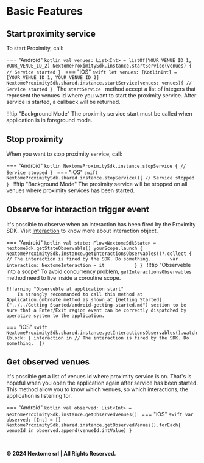 # Basic Features

<!--A full working example app is available for [iOS](https://github.com/Nextome/nextome-phoenix-iOS-whitelabel) and [android](https://github.com/Nextome/nextome-phoenix-android-whitelabel). Run the MapActivity to see Nextome Sdk in action. -->

## Start proximity service
To start Proximity, call:

=== "Android"
    ```kotlin
    val venues: List<Int> = listOf(YOUR_VENUE_ID_1, YOUR_VENUE_ID_2)
    NextomeProximitySdk.instance.startService(venues) {
        // Service started
    }
    ```
=== "iOS"
    ```swift
    let venues: [KotlinInt] = [YOUR_VENUE_ID_1, YOUR_VENUE_ID_2] 
    NextomeProximitySdk.shared.instance.startService(venues: venues){
        // Service started
    }
    ```
The  ```startService ``` method accept a list of integers that represent the venues id where you want to start the proximity service. After service is started, a callback will be returned. 

!!!tip "Background Mode"
    The proximity service start must be called when application is in foreground mode.

## Stop proximity
When you want to stop proximity service, call:

=== "Android"
    ```kotlin
    NextomeProximitySdk.instance.stopService {
        // Service stopped
    }
    ```
=== "iOS"
    ```swift
    NextomeProximitySdk.shared.instance.stopService(){
        // Service stopped
    }
    ```
    !!!tip "Background Mode"
        The proximity service will be stopped on all venues where proximity services has been started.

## Observe for interaction trigger event
It's possible to observe when an interaction has been fired by the Proximity SDK.
Visit [Interaction](./interaction.md) to know more about interaction object.

=== "Android"
    ```kotlin
    val state: Flow<NextomeSdkState> = nextomeSdk.getStateObservable()
    yourScope.launch {
        NextomeProximitySdk.instance.getInteractionsObservables()?.collect {
            // The interaction is fired by the SDK. Do something.      
            var interaction: NextomeInteraction = it          
        }
    }
    ```
    !!!tip "Observeble into a scope"
        To avoid concurrency problem, ```getInteractionsObservables``` method need to live inside a coroutine scope.

    !!!arning "Observeble at application start"
        Is strongly recommanded to call this method at Application.onCreate method as shown at [Getting Started]("../../Getting Started/android-getting-started.md") section to be sure that a Enter/Exit region event can be correctly dispatched by operative system to the application.

=== "iOS"
    ```swift
    NextomeProximitySdk.shared.instance.getInteractionsObservables().watch(block: { interaction in
        // The interaction is fired by the SDK. Do something. 
    })
    ```

## Get observed venues
It's possible get a list of venues id where proximity service is on. That's is hopeful when you open the application again after service has been started. This method allow you to know which venues, so which interactions, the application is listening for.

=== "Android"
    ```kotlin
    val observed: List<Int> = NextomeProximitySdk.instance.getObservedVenues()
    ```
=== "iOS"
    ```swift
    var observed: [Int] = []
    NextomeProximitySdk.shared.instance.getObservedVenues().forEach{ venueId in
        observed.append(venueId.intValue)
    }
    ```

<!--
## Next steps

- Visit [Background-service](Android/background-service.md) to learn how to use the SDK even when the app is not opened in the foreground.
-->

<!--Visit [Nextome map integration](nextome-map-integration.md) if you want to use our library to display the indoor map.-->

<!--## Examples
A full working example app is available on [iOS](https://github.com/Nextome/nextome-phoenix-iOS-whitelabel) and [android](https://github.com/Nextome/nextome-phoenix-android-whitelabel).
Run the `MapActivity` to see Nextome Sdk in action. It also contains a seamless outdoor/indoor map integration using *OpenStreetMap* for outdoor and *Nextome Flutter Map* for indoor.
-->

<br>

**© 2024 Nextome srl | All Rights Reserved.**
